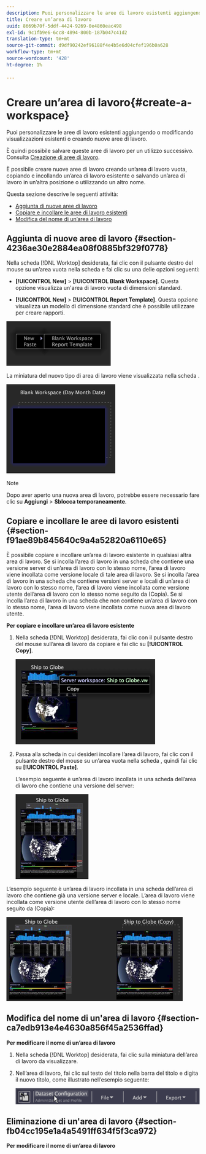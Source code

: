 ```yaml
---
description: Puoi personalizzare le aree di lavoro esistenti aggiungendo o modificando visualizzazioni esistenti o creando nuove aree di lavoro.
title: Creare un’area di lavoro
uuid: 8669b70f-5ddf-4424-9269-0e4860eac498
exl-id: 9c1fb9e6-6cc8-4894-800b-187b047c41d2
translation-type: tm+mt
source-git-commit: d9df90242ef96188f4e4b5e6d04cfef196b0a628
workflow-type: tm+mt
source-wordcount: '428'
ht-degree: 1%

---
```


# Creare un’area di lavoro{#create-a-workspace}

Puoi personalizzare le aree di lavoro esistenti aggiungendo o modificando visualizzazioni esistenti o creando nuove aree di lavoro.

È quindi possibile salvare queste aree di lavoro per un utilizzo successivo. Consulta [Creazione di aree di lavoro](../../../home/c-get-started/c-work-worksp/c-create-worksp.md#concept-d8bc99d7739e4eaeab2a02b022394a31).

È possibile creare nuove aree di lavoro creando un’area di lavoro vuota, copiando e incollando un’area di lavoro esistente o salvando un’area di lavoro in un’altra posizione o utilizzando un altro nome.

Questa sezione descrive le seguenti attività:

* [Aggiunta di nuove aree di lavoro](../../../home/c-get-started/c-work-worksp/c-create-worksp.md#section-4236ae30e2884ea08f0885bf329f0778)
* [Copiare e incollare le aree di lavoro esistenti](../../../home/c-get-started/c-work-worksp/c-create-worksp.md#section-f91ae89b845640c9a4a52820a6110e65)
* [Modifica del nome di un’area di lavoro](../../../home/c-get-started/c-work-worksp/c-create-worksp.md#section-ca7edb913e4e4630a856f45a2536ffad)

## Aggiunta di nuove aree di lavoro {#section-4236ae30e2884ea08f0885bf329f0778}

Nella scheda [!DNL Worktop] desiderata, fai clic con il pulsante destro del mouse su un’area vuota nella scheda e fai clic su una delle opzioni seguenti:

* **[!UICONTROL New]** > **[!UICONTROL Blank Workspace]**. Questa opzione visualizza un&#39;area di lavoro vuota di dimensioni standard.

* **[!UICONTROL New]** >  **[!UICONTROL Report Template]**. Questa opzione visualizza un modello di dimensione standard che è possibile utilizzare per creare rapporti.

![](assets/mnu_workspaceManager.png)

La miniatura del nuovo tipo di area di lavoro viene visualizzata nella scheda .

![](assets/mnu_workspaceManager_Newwksp.png)

>[!NOTE]
>
>Dopo aver aperto una nuova area di lavoro, potrebbe essere necessario fare clic su **Aggiungi** > **Sblocca temporaneamente**.

## Copiare e incollare le aree di lavoro esistenti {#section-f91ae89b845640c9a4a52820a6110e65}

È possibile copiare e incollare un’area di lavoro esistente in qualsiasi altra area di lavoro. Se si incolla l’area di lavoro in una scheda che contiene una versione server di un’area di lavoro con lo stesso nome, l’area di lavoro viene incollata come versione locale di tale area di lavoro. Se si incolla l’area di lavoro in una scheda che contiene versioni server e locali di un’area di lavoro con lo stesso nome, l’area di lavoro viene incollata come versione utente dell’area di lavoro con lo stesso nome seguito da (Copia). Se si incolla l’area di lavoro in una scheda che non contiene un’area di lavoro con lo stesso nome, l’area di lavoro viene incollata come nuova area di lavoro utente.

**Per copiare e incollare un’area di lavoro esistente**

1. Nella scheda [!DNL Worktop] desiderata, fai clic con il pulsante destro del mouse sull’area di lavoro da copiare e fai clic su **[!UICONTROL Copy]**.

   ![](assets/mnu_workspaceManager_Copywksp.png)

1. Passa alla scheda in cui desideri incollare l’area di lavoro, fai clic con il pulsante destro del mouse su un’area vuota nella scheda , quindi fai clic su **[!UICONTROL Paste]**.

   L’esempio seguente è un’area di lavoro incollata in una scheda dell’area di lavoro che contiene una versione del server:

   ![](assets/mnu_workspaceManager_Copywksp_PasteSameNameServerWks.png)

L’esempio seguente è un’area di lavoro incollata in una scheda dell’area di lavoro che contiene già una versione server e locale. L’area di lavoro viene incollata come versione utente dell’area di lavoro con lo stesso nome seguito da (Copia):

![](assets/mnu_workspaceManager_Copywksp_PasteSameNameLocalWks.png)

## Modifica del nome di un&#39;area di lavoro {#section-ca7edb913e4e4630a856f45a2536ffad}

**Per modificare il nome di un’area di lavoro**

1. Nella scheda [!DNL Worktop] desiderata, fai clic sulla miniatura dell’area di lavoro da visualizzare.
1. Nell’area di lavoro, fai clic sul testo del titolo nella barra del titolo e digita il nuovo titolo, come illustrato nell’esempio seguente:

   ![](assets/wsp_changeTitle.png)

## Eliminazione di un&#39;area di lavoro {#section-fb04cc195e1a4a5491ff634f5f3ca972}

**Per modificare il nome di un’area di lavoro**

